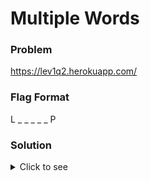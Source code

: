 # Multiple Words

### Problem
https://lev1q2.herokuapp.com/

### Flag Format
L _ _ _ _ _ P

### Solution
<details>
  <summary>Click to see</summary>
  
<br>

Step 1. Right click and open inspect elements<br>

Step 2. On checking the body of the html code you will find many div tags<br>

Step 3. On checking each one of them you will find an anchor tag that is used to open another webpage.<br>

Step 4. On opening the other page you will find ASCII values <br>

Step 5. Convert them into text for the flag. (LEVELUP)

</details>

